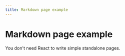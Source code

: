 ```yaml
---
title: Markdown page example
---
```


# Markdown page example

You don't need React to write simple standalone pages.

<!-- ![aa](../../static/mainpageBK.png) -->